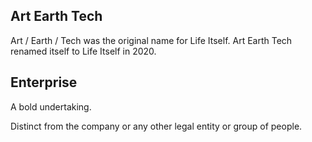 ## Art Earth Tech

Art / Earth / Tech was the original name for Life Itself. Art Earth Tech renamed itself to Life Itself in 2020.

## Enterprise

A bold undertaking.

Distinct from the company or any other legal entity or group of people.
